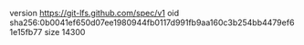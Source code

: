 version https://git-lfs.github.com/spec/v1
oid sha256:0b0041ef650d07ee1980944fb0117d991fb9aa160c3b254bb4479ef61e15fb77
size 14300
